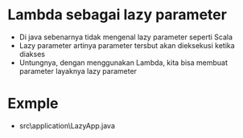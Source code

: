 # Lambda sebagai lazy parameter
- Di java sebenarnya tidak mengenal lazy parameter seperti Scala
- Lazy parameter artinya parameter tersbut akan dieksekusi ketika diakses
- Untungnya, dengan menggunakan Lambda, kita bisa membuat parameter layaknya lazy parameter

# Exmple
- src\application\LazyApp.java